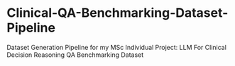 # Clinical-QA-Benchmarking-Dataset-Pipeline
Dataset Generation Pipeline for my MSc Individual Project: LLM For Clinical Decision Reasoning QA Benchmarking Dataset
